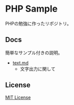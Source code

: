 # PHP Sample

PHPの勉強に作ったリポジトリ。

## Docs

簡単なサンプル付きの説明。

- [text.md](doc/text.md)
  - 文字出力に関して

## License

[MIT License](LICENSE.md)

